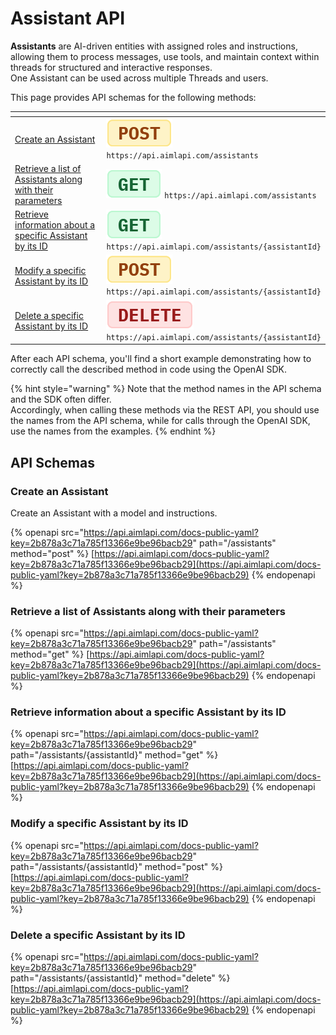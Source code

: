 # Assistant API

**Assistants** are AI-driven entities with assigned roles and instructions, allowing them to process messages, use tools, and maintain context within threads for structured and interactive responses. \
One Assistant can be used across multiple Threads and users.

This page provides API schemas for the following methods:

<table><thead><tr><th width="295.01666259765625"></th><th></th></tr></thead><tbody><tr><td><a href="assistant-api.md#create-an-assistant">Create an Assistant</a></td><td><img src="../../../.gitbook/assets/POST.png" alt="" data-size="line"> <code>https://api.aimlapi.com/assistants</code></td></tr><tr><td><a href="assistant-api.md#retrieve-a-list-of-assistants-along-with-their-parameters">Retrieve a list of Assistants along with their parameters</a></td><td><img src="../../../.gitbook/assets/GET.png" alt="" data-size="line"> <code>https://api.aimlapi.com/assistants</code></td></tr><tr><td><a href="assistant-api.md#retrieve-information-about-a-specific-assistant-by-its-id">Retrieve information about a specific Assistant by its ID</a></td><td><img src="../../../.gitbook/assets/GET.png" alt="" data-size="line"> <code>https://api.aimlapi.com/assistants/{assistantId}</code></td></tr><tr><td><a href="assistant-api.md#modify-a-specific-assistant-by-its-id">Modify a specific Assistant by its ID</a></td><td><img src="../../../.gitbook/assets/POST.png" alt="" data-size="line"> <code>https://api.aimlapi.com/assistants/{assistantId}</code></td></tr><tr><td><a href="assistant-api.md#delete-a-specific-assistant-by-its-id">Delete a specific Assistant by its ID</a></td><td><img src="../../../.gitbook/assets/DELETE.png" alt="" data-size="line"> <code>https://api.aimlapi.com/assistants/{assistantId}</code></td></tr></tbody></table>

After each API schema, you'll find a short example demonstrating how to correctly call the described method in code using the OpenAI SDK.

{% hint style="warning" %}
Note that the method names in the API schema and the SDK often differ.\
Accordingly, when calling these methods via the REST API, you should use the names from the API schema, while for calls through the OpenAI SDK, use the names from the examples.
{% endhint %}

## API Schemas

### Create an Assistant

Create an Assistant with a model and instructions.

{% openapi src="https://api.aimlapi.com/docs-public-yaml?key=2b878a3c71a785f13366e9be96bacb29" path="/assistants" method="post" %}
[https://api.aimlapi.com/docs-public-yaml?key=2b878a3c71a785f13366e9be96bacb29](https://api.aimlapi.com/docs-public-yaml?key=2b878a3c71a785f13366e9be96bacb29)
{% endopenapi %}

### Retrieve a list of Assistants along with their parameters

{% openapi src="https://api.aimlapi.com/docs-public-yaml?key=2b878a3c71a785f13366e9be96bacb29" path="/assistants" method="get" %}
[https://api.aimlapi.com/docs-public-yaml?key=2b878a3c71a785f13366e9be96bacb29](https://api.aimlapi.com/docs-public-yaml?key=2b878a3c71a785f13366e9be96bacb29)
{% endopenapi %}

### Retrieve information about a specific Assistant by its ID

{% openapi src="https://api.aimlapi.com/docs-public-yaml?key=2b878a3c71a785f13366e9be96bacb29" path="/assistants/{assistantId}" method="get" %}
[https://api.aimlapi.com/docs-public-yaml?key=2b878a3c71a785f13366e9be96bacb29](https://api.aimlapi.com/docs-public-yaml?key=2b878a3c71a785f13366e9be96bacb29)
{% endopenapi %}

### Modify a specific Assistant by its ID

{% openapi src="https://api.aimlapi.com/docs-public-yaml?key=2b878a3c71a785f13366e9be96bacb29" path="/assistants/{assistantId}" method="post" %}
[https://api.aimlapi.com/docs-public-yaml?key=2b878a3c71a785f13366e9be96bacb29](https://api.aimlapi.com/docs-public-yaml?key=2b878a3c71a785f13366e9be96bacb29)
{% endopenapi %}

### Delete a specific Assistant by its ID

{% openapi src="https://api.aimlapi.com/docs-public-yaml?key=2b878a3c71a785f13366e9be96bacb29" path="/assistants/{assistantId}" method="delete" %}
[https://api.aimlapi.com/docs-public-yaml?key=2b878a3c71a785f13366e9be96bacb29](https://api.aimlapi.com/docs-public-yaml?key=2b878a3c71a785f13366e9be96bacb29)
{% endopenapi %}

